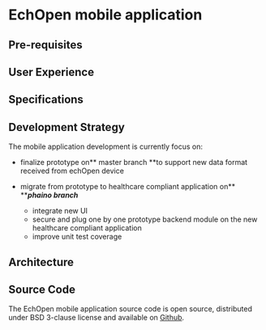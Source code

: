 # EchOpen mobile application

## Pre-requisites

## User Experience

## Specifications

## Development Strategy

The mobile application development is currently focus on:

* finalize prototype on** master branch **to support new data format received from echOpen device

* migrate from prototype to healthcare compliant application on** **_**phaino branch**_

  * integrate new UI 
  * secure and plug one by one prototype backend module on the new healthcare compliant application 
  * improve unit test coverage 

## Architecture

## Source Code

The EchOpen mobile application source code is open source, distributed under BSD 3-clause license and available on [Github](https://github.com/echopen/PRJ-medtec_androidapp).

